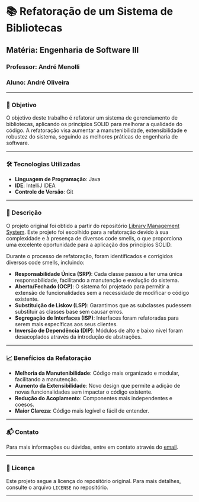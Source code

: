 # 📚 Refatoração de um Sistema de Bibliotecas

## Matéria: Engenharia de Software III
### Professor: André Menolli
### Aluno: André Oliveira

---

### 🎯 Objetivo

O objetivo deste trabalho é refatorar um sistema de gerenciamento de bibliotecas, aplicando os princípios SOLID para melhorar a qualidade do código. A refatoração visa aumentar a manutenibilidade, extensibilidade e robustez do sistema, seguindo as melhores práticas de engenharia de software.

---

### 🛠️ Tecnologias Utilizadas

- **Linguagem de Programação**: Java
- **IDE**: IntelliJ IDEA
- **Controle de Versão**: Git

---

### 🌟 Descrição

O projeto original foi obtido a partir do repositório [Library Management System](https://github.com/mohitme379/Library-Management-System). Este projeto foi escolhido para a refatoração devido à sua complexidade e à presença de diversos code smells, o que proporciona uma excelente oportunidade para a aplicação dos princípios SOLID.

Durante o processo de refatoração, foram identificados e corrigidos diversos code smells, incluindo:

- **Responsabilidade Única (SRP)**: Cada classe passou a ter uma única responsabilidade, facilitando a manutenção e evolução do sistema.
- **Aberto/Fechado (OCP)**: O sistema foi projetado para permitir a extensão de funcionalidades sem a necessidade de modificar o código existente.
- **Substituição de Liskov (LSP)**: Garantimos que as subclasses pudessem substituir as classes base sem causar erros.
- **Segregação de Interfaces (ISP)**: Interfaces foram refatoradas para serem mais específicas aos seus clientes.
- **Inversão de Dependência (DIP)**: Módulos de alto e baixo nível foram desacoplados através da introdução de abstrações.

---

### 📈 Benefícios da Refatoração

- **Melhoria da Manutenibilidade**: Código mais organizado e modular, facilitando a manutenção.
- **Aumento da Extensibilidade**: Novo design que permite a adição de novas funcionalidades sem impactar o código existente.
- **Redução do Acoplamento**: Componentes mais independentes e coesos.
- **Maior Clareza**: Código mais legível e fácil de entender.

---

### 📬 Contato

Para mais informações ou dúvidas, entre em contato através do [email](mailto:andre.oliveira@discente.uenp.edu.br).

---

### 📜 Licença

Este projeto segue a licença do repositório original. Para mais detalhes, consulte o arquivo `LICENSE` no repositório.

---
```

